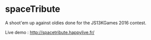 # spaceTribute
A shoot'em up against oldies done for the JS13KGames 2016 contest.

Live demo : http://spacetribute.happylive.fr/
